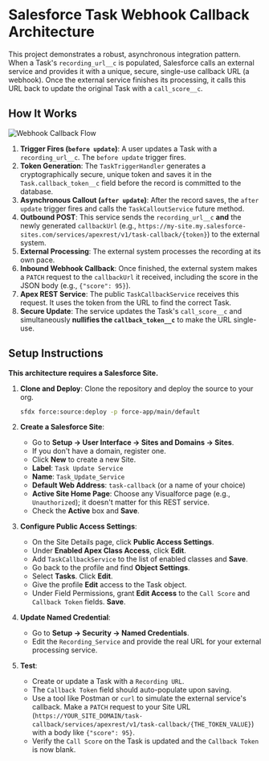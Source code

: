 # Salesforce Task Webhook Callback Architecture

This project demonstrates a robust, asynchronous integration pattern. When a Task's `recording_url__c` is populated, Salesforce calls an external service and provides it with a unique, secure, single-use callback URL (a webhook). Once the external service finishes its processing, it calls this URL back to update the original Task with a `call_score__c`.

## How It Works

![Webhook Callback Flow](https://i.imgur.com/8QG34X5.png)

1.  **Trigger Fires (`before update`)**: A user updates a Task with a `recording_url__c`. The `before update` trigger fires.
2.  **Token Generation**: The `TaskTriggerHandler` generates a cryptographically secure, unique token and saves it in the `Task.callback_token__c` field before the record is committed to the database.
3.  **Asynchronous Callout (`after update`)**: After the record saves, the `after update` trigger fires and calls the `TaskCalloutService` future method.
4.  **Outbound POST**: This service sends the `recording_url__c` **and** the newly generated `callbackUrl` (e.g., `https://my-site.my.salesforce-sites.com/services/apexrest/v1/task-callback/{token}`) to the external system.
5.  **External Processing**: The external system processes the recording at its own pace.
6.  **Inbound Webhook Callback**: Once finished, the external system makes a `PATCH` request to the `callbackUrl` it received, including the score in the JSON body (e.g., `{"score": 95}`).
7.  **Apex REST Service**: The public `TaskCallbackService` receives this request. It uses the token from the URL to find the correct Task.
8.  **Secure Update**: The service updates the Task's `call_score__c` and simultaneously **nullifies the `callback_token__c`** to make the URL single-use.

## Setup Instructions

**This architecture requires a Salesforce Site.**

1.  **Clone and Deploy**: Clone the repository and deploy the source to your org.
    ```bash
    sfdx force:source:deploy -p force-app/main/default
    ```

2.  **Create a Salesforce Site**:
    * Go to **Setup -> User Interface -> Sites and Domains -> Sites**.
    * If you don't have a domain, register one.
    * Click **New** to create a new Site.
    * **Label**: `Task Update Service`
    * **Name**: `Task_Update_Service`
    * **Default Web Address**: `task-callback` (or a name of your choice)
    * **Active Site Home Page**: Choose any Visualforce page (e.g., `Unauthorized`); it doesn't matter for this REST service.
    * Check the **Active** box and **Save**.

3.  **Configure Public Access Settings**:
    * On the Site Details page, click **Public Access Settings**.
    * Under **Enabled Apex Class Access**, click **Edit**.
    * Add `TaskCallbackService` to the list of enabled classes and **Save**.
    * Go back to the profile and find **Object Settings**.
    * Select **Tasks**. Click **Edit**.
    * Give the profile **Edit** access to the Task object.
    * Under Field Permissions, grant **Edit Access** to the `Call Score` and `Callback Token` fields. **Save**.

4.  **Update Named Credential**:
    * Go to **Setup -> Security -> Named Credentials**.
    * Edit the `Recording_Service` and provide the real URL for your external processing service.

5.  **Test**:
    * Create or update a Task with a `Recording URL`.
    * The `Callback Token` field should auto-populate upon saving.
    * Use a tool like Postman or `curl` to simulate the external service's callback. Make a `PATCH` request to your Site URL (`https://YOUR_SITE_DOMAIN/task-callback/services/apexrest/v1/task-callback/{THE_TOKEN_VALUE}`) with a body like `{"score": 95}`.
    * Verify the `Call Score` on the Task is updated and the `Callback Token` is now blank.